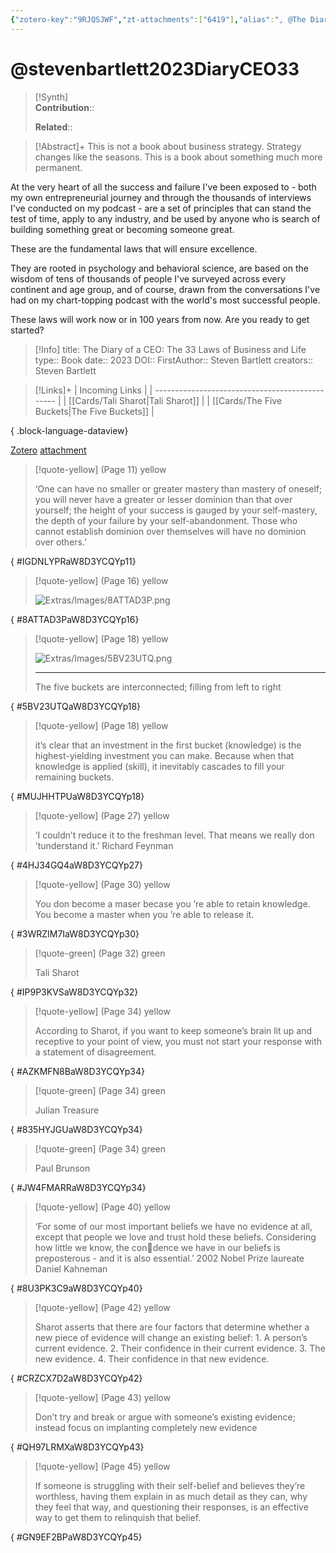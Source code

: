 ```yaml
---
{"zotero-key":"9RJQSJWF","zt-attachments":["6419"],"alias":", @The Diary of a CEO: The 33 Laws of Business and Life","keywords":[],"FirstAuthor":"[[ Steven Bartlett]]","tags":["source/book"],"dg-publish":true,"permalink":"/sources/books/stevenbartlett2023-diary-ceo-33/","dgPassFrontmatter":true}
---
```


# @stevenbartlett2023DiaryCEO33

>[!Synth]  
>**Contribution**::  
>  
>**Related**:: 
>  

> [!Abstract]+
> This is not a book about business strategy. Strategy changes like the seasons.
This is a book about something much more permanent.

At the very heart of all the success and failure I've been exposed to - both my own entrepreneurial journey and through the thousands of interviews I've conducted on my podcast - are a set of principles that can stand the test of time, apply to any industry, and be used by anyone who is search of building something great or becoming someone great.

These are the fundamental laws that will ensure excellence.

They are rooted in psychology and behavioral science, are based on the wisdom of tens of thousands of people I've surveyed across every continent and age group, and of course, drawn from the conversations I've had on my chart-topping podcast with the world's most successful people.

These laws will work now or in 100 years from now. Are you ready to get started?

> [!Info]
> title: The Diary of a CEO: The 33 Laws of Business and Life
> type:: Book
> date:: 2023
> DOI:: 
> FirstAuthor:: Steven Bartlett
> creators:: Steven Bartlett

> [!Links]+
>  | Incoming Links                                  |
> | ----------------------------------------------- |
> | [[Cards/Tali Sharot\|Tali Sharot]]           |
> | [[Cards/The Five Buckets\|The Five Buckets]] |
> 
{ .block-language-dataview}


[Zotero](zotero://select/library/items/9RJQSJWF) [attachment](<file:///Users/nathanmaxwell/Zotero/storage/W8D3YCQY/Steven%20Bartlett_2023_The%20Diary%20of%20a%20CEO.pdf>)

> [!quote-yellow] (Page 11) yellow
> 
> ‘One can have no smaller or greater mastery than mastery of oneself; you will never have a greater or lesser dominion than that over yourself; the height of your success is gauged by your self-mastery, the depth of your failure by your self-abandonment. Those who cannot establish dominion over themselves will have no dominion over others.’
>
{ #IGDNLYPRaW8D3YCQYp11}


> [!quote-yellow] (Page 16) yellow
> 
> ![Extras/Images/8ATTAD3P.png](/img/user/Extras/Images/8ATTAD3P.png)
>
{ #8ATTAD3PaW8D3YCQYp16}


> [!quote-yellow] (Page 18) yellow
> 
> ![Extras/Images/5BV23UTQ.png](/img/user/Extras/Images/5BV23UTQ.png)
> 
> ---
> The five buckets are interconnected; filling from left to right
>
{ #5BV23UTQaW8D3YCQYp18}


> [!quote-yellow] (Page 18) yellow
> 
> it’s clear that an investment in the first bucket (knowledge) is the highest-yielding investment you can make. Because when that knowledge is applied (skill), it inevitably cascades to fill your remaining buckets.
>
{ #MUJHHTPUaW8D3YCQYp18}


> [!quote-yellow] (Page 27) yellow
> 
> ‘I couldn’t reduce it to the freshman level. That means we really don ’tunderstand it.’ Richard Feynman
>
{ #4HJ34GQ4aW8D3YCQYp27}


> [!quote-yellow] (Page 30) yellow
> 
> You don become a maser becase you ’re able to retain knowledge.  You become a master when you ’re able to release it.
>
{ #3WRZIM7IaW8D3YCQYp30}


> [!quote-green] (Page 32) green
> 
> Tali Sharot
>
{ #IP9P3KVSaW8D3YCQYp32}


> [!quote-yellow] (Page 34) yellow
> 
> According to Sharot, if you want to keep someone’s brain lit up and receptive to your point of view, you must not start your response with a statement of disagreement.
>
{ #AZKMFN8BaW8D3YCQYp34}


> [!quote-green] (Page 34) green
> 
> Julian Treasure
>
{ #835HYJGUaW8D3YCQYp34}


> [!quote-green] (Page 34) green
> 
> Paul Brunson
>
{ #JW4FMARRaW8D3YCQYp34}


> [!quote-yellow] (Page 40) yellow
> 
> ‘For some of our most important beliefs we have no evidence at all, except that people we love and trust hold these beliefs. Considering how little we know, the condence we have in our beliefs is preposterous - and it is also essential.’ 2002 Nobel Prize laureate Daniel Kahneman
>
{ #8U3PK3C9aW8D3YCQYp40}


> [!quote-yellow] (Page 42) yellow
> 
> Sharot asserts that there are four factors that determine whether a new piece of evidence will change an existing belief: 1. A person’s current evidence.  2. Their confidence in their current evidence.  3. The new evidence.  4. Their confidence in that new evidence.
>
{ #CRZCX7D2aW8D3YCQYp42}


> [!quote-yellow] (Page 43) yellow
> 
> Don’t try and break or argue with someone’s existing evidence; instead focus on implanting completely new evidence
>
{ #QH97LRMXaW8D3YCQYp43}


> [!quote-yellow] (Page 45) yellow
> 
> If someone is struggling with their self-belief and believes they’re worthless, having them explain in as much detail as they can, why they feel that way, and questioning their responses, is an effective way to get them to relinquish that belief.
>
{ #GN9EF2BPaW8D3YCQYp45}

